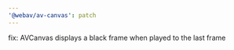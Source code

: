 ```yaml
---
'@webav/av-canvas': patch
---
```


fix: AVCanvas displays a black frame when played to the last frame
